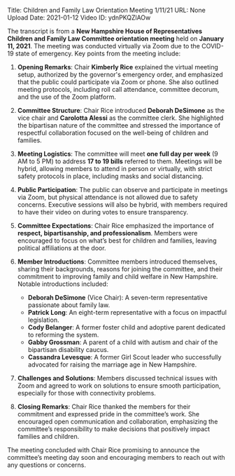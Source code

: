Title: Children and Family Law Orientation Meeting 1/11/21
URL: None
Upload Date: 2021-01-12
Video ID: ydnPKQZlAOw

The transcript is from a **New Hampshire House of Representatives Children and Family Law Committee orientation meeting** held on **January 11, 2021**. The meeting was conducted virtually via Zoom due to the COVID-19 state of emergency. Key points from the meeting include:

1. **Opening Remarks**: Chair **Kimberly Rice** explained the virtual meeting setup, authorized by the governor's emergency order, and emphasized that the public could participate via Zoom or phone. She also outlined meeting protocols, including roll call attendance, committee decorum, and the use of the Zoom platform.

2. **Committee Structure**: Chair Rice introduced **Deborah DeSimone** as the vice chair and **Carolotta Alessi** as the committee clerk. She highlighted the bipartisan nature of the committee and stressed the importance of respectful collaboration focused on the well-being of children and families.

3. **Meeting Logistics**: The committee will meet **one full day per week** (9 AM to 5 PM) to address **17 to 19 bills** referred to them. Meetings will be hybrid, allowing members to attend in person or virtually, with strict safety protocols in place, including masks and social distancing.

4. **Public Participation**: The public can observe and participate in meetings via Zoom, but physical attendance is not allowed due to safety concerns. Executive sessions will also be hybrid, with members required to have their video on during votes to ensure transparency.

5. **Committee Expectations**: Chair Rice emphasized the importance of **respect, bipartisanship, and professionalism**. Members were encouraged to focus on what’s best for children and families, leaving political affiliations at the door.

6. **Member Introductions**: Committee members introduced themselves, sharing their backgrounds, reasons for joining the committee, and their commitment to improving family and child welfare in New Hampshire. Notable introductions included:
   - **Deborah DeSimone** (Vice Chair): A seven-term representative passionate about family law.
   - **Patrick Long**: An eight-term representative with a focus on impactful legislation.
   - **Cody Belanger**: A former foster child and adoptive parent dedicated to reforming the system.
   - **Gabby Grossman**: A parent of a child with autism and chair of the bipartisan disability caucus.
   - **Cassandra Levesque**: A former Girl Scout leader who successfully advocated for raising the marriage age in New Hampshire.

7. **Challenges and Solutions**: Members discussed technical issues with Zoom and agreed to work on solutions to ensure smooth participation, especially for those with connectivity problems.

8. **Closing Remarks**: Chair Rice thanked the members for their commitment and expressed pride in the committee’s work. She encouraged open communication and collaboration, emphasizing the committee’s responsibility to make decisions that positively impact families and children.

The meeting concluded with Chair Rice promising to announce the committee’s meeting day soon and encouraging members to reach out with any questions or concerns.